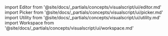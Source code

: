 import Editor from '@site/docs/_partials/concepts/visualscript/ui/editor.md'
import Picker from '@site/docs/_partials/concepts/visualscript/ui/picker.md'
import Utility from '@site/docs/_partials/concepts/visualscript/ui/utility.md'
import Workspace from '@site/docs/_partials/concepts/visualscript/ui/workspace.md'

<Editor />
<Picker />
<Utility />
<Workspace />

